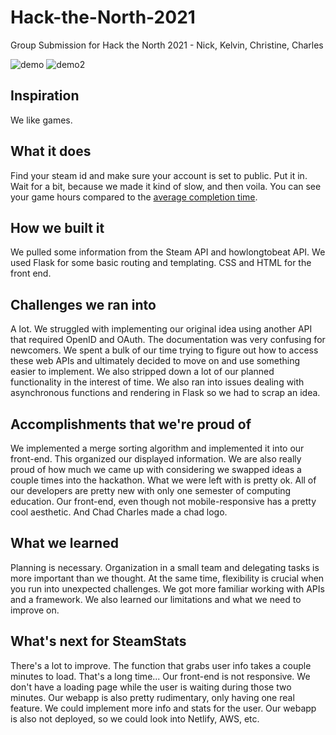 # Hack-the-North-2021
Group Submission for Hack the North 2021 - Nick, Kelvin, Christine, Charles

![demo](https://imgur.com/tqLmHpW)
![demo2](https://imgur.com/m4Gplx7)

## Inspiration
We like games. 
## What it does
Find your steam id and make sure your account is set to public. Put it in. Wait for a bit, because we made it kind of slow, and then voila. You can see your game hours compared to the [average completion time](https://howlongtobeat.com/). 
## How we built it
We pulled some information from the Steam API and howlongtobeat API. We used Flask for some basic routing and templating. CSS and HTML for the front end.
## Challenges we ran into
A lot. We struggled with implementing our original idea using another API that required OpenID and OAuth. The documentation was very confusing for newcomers. We spent a bulk of our time trying to figure out how to access these web APIs and ultimately decided to move on and use something easier to implement. We also stripped down a lot of our planned functionality in the interest of time. We also ran into issues dealing with asynchronous functions and rendering in Flask so we had to scrap an idea.
## Accomplishments that we're proud of
We implemented a merge sorting algorithm and implemented it into our front-end. This organized our displayed information. We are also really proud of how much we came up with considering we swapped ideas a couple times into the hackathon. What we were left with is pretty ok. All of our developers are pretty new with only one semester of computing education. Our front-end, even though not mobile-responsive has a pretty cool aesthetic. And Chad Charles made a chad logo.
## What we learned
Planning is necessary. Organization in a small team and delegating tasks is more important than we thought. At the same time, flexibility is crucial when you run into unexpected challenges. We got more familiar working with APIs and a framework. We also learned our limitations and what we need to improve on. 

## What's next for SteamStats
There's a lot to improve. The function that grabs user info takes a couple minutes to load. That's a long time... Our front-end is not responsive. We don't have a loading page while the user is waiting during those two minutes. Our webapp is also pretty rudimentary, only having one real feature. We could implement more info and stats for the user. Our webapp is also not deployed, so we could look into Netlify, AWS, etc. 
